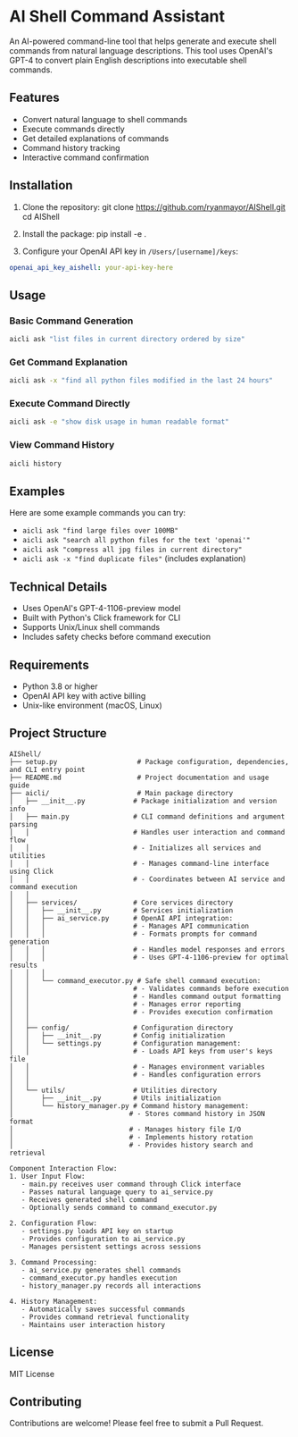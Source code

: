 # AI Shell Command Assistant

An AI-powered command-line tool that helps generate and execute shell commands from natural language descriptions. This tool uses OpenAI's GPT-4 to convert plain English descriptions into executable shell commands.

## Features

- Convert natural language to shell commands
- Execute commands directly
- Get detailed explanations of commands
- Command history tracking
- Interactive command confirmation

## Installation

1. Clone the repository:
git clone https://github.com/ryanmayor/AIShell.git
cd AIShell

2. Install the package:
pip install -e .

3. Configure your OpenAI API key in `/Users/[username]/keys`:
```yaml
openai_api_key_aishell: your-api-key-here
```

## Usage

### Basic Command Generation
```bash
aicli ask "list files in current directory ordered by size"
```

### Get Command Explanation
```bash
aicli ask -x "find all python files modified in the last 24 hours"
```

### Execute Command Directly
```bash
aicli ask -e "show disk usage in human readable format"
```

### View Command History
```bash
aicli history
```

## Examples

Here are some example commands you can try:

- `aicli ask "find large files over 100MB"`
- `aicli ask "search all python files for the text 'openai'"`
- `aicli ask "compress all jpg files in current directory"`
- `aicli ask -x "find duplicate files"` (includes explanation)

## Technical Details

- Uses OpenAI's GPT-4-1106-preview model
- Built with Python's Click framework for CLI
- Supports Unix/Linux shell commands
- Includes safety checks before command execution

## Requirements

- Python 3.8 or higher
- OpenAI API key with active billing
- Unix-like environment (macOS, Linux)

## Project Structure
```plaintext
AIShell/
├── setup.py                    # Package configuration, dependencies, and CLI entry point
├── README.md                   # Project documentation and usage guide
├── aicli/                      # Main package directory
│   ├── __init__.py            # Package initialization and version info
│   ├── main.py                # CLI command definitions and argument parsing
│   │                          # Handles user interaction and command flow
│   │                          # - Initializes all services and utilities
│   │                          # - Manages command-line interface using Click
│   │                          # - Coordinates between AI service and command execution
│   │
│   ├── services/              # Core services directory
│   │   ├── __init__.py        # Services initialization
│   │   ├── ai_service.py      # OpenAI API integration:
│   │   │                      # - Manages API communication
│   │   │                      # - Formats prompts for command generation
│   │   │                      # - Handles model responses and errors
│   │   │                      # - Uses GPT-4-1106-preview for optimal results
│   │   │
│   │   └── command_executor.py # Safe shell command execution:
│   │                          # - Validates commands before execution
│   │                          # - Handles command output formatting
│   │                          # - Manages error reporting
│   │                          # - Provides execution confirmation
│   │
│   ├── config/                # Configuration directory
│   │   ├── __init__.py        # Config initialization
│   │   └── settings.py        # Configuration management:
│   │                          # - Loads API keys from user's keys file
│   │                          # - Manages environment variables
│   │                          # - Handles configuration errors
│   │
│   └── utils/                 # Utilities directory
│       ├── __init__.py        # Utils initialization
│       └── history_manager.py # Command history management:
│                             # - Stores command history in JSON format
│                             # - Manages history file I/O
│                             # - Implements history rotation
│                             # - Provides history search and retrieval

Component Interaction Flow:
1. User Input Flow:
   - main.py receives user command through Click interface
   - Passes natural language query to ai_service.py
   - Receives generated shell command
   - Optionally sends command to command_executor.py

2. Configuration Flow:
   - settings.py loads API key on startup
   - Provides configuration to ai_service.py
   - Manages persistent settings across sessions

3. Command Processing:
   - ai_service.py generates shell commands
   - command_executor.py handles execution
   - history_manager.py records all interactions

4. History Management:
   - Automatically saves successful commands
   - Provides command retrieval functionality
   - Maintains user interaction history
```

## License

MIT License

## Contributing

Contributions are welcome! Please feel free to submit a Pull Request.


